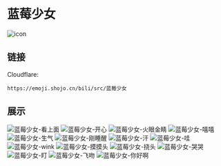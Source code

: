 # 蓝莓少女
![icon](https://emoji.shojo.cn/bili/src/蓝莓少女/icon.png)
## 链接
Cloudflare:
```
https://emoji.shojo.cn/bili/src/蓝莓少女
```
## 展示
![蓝莓少女-看上面](https://emoji.shojo.cn/bili/src/蓝莓少女/蓝莓少女-看上面.png)
![蓝莓少女-开心](https://emoji.shojo.cn/bili/src/蓝莓少女/蓝莓少女-开心.png)
![蓝莓少女-火眼金睛](https://emoji.shojo.cn/bili/src/蓝莓少女/蓝莓少女-火眼金睛.png)
![蓝莓少女-嘻嘻](https://emoji.shojo.cn/bili/src/蓝莓少女/蓝莓少女-嘻嘻.png)
![蓝莓少女-生气](https://emoji.shojo.cn/bili/src/蓝莓少女/蓝莓少女-生气.png)
![蓝莓少女-刚睡醒](https://emoji.shojo.cn/bili/src/蓝莓少女/蓝莓少女-刚睡醒.png)
![蓝莓少女-汗](https://emoji.shojo.cn/bili/src/蓝莓少女/蓝莓少女-汗.png)
![蓝莓少女-哇](https://emoji.shojo.cn/bili/src/蓝莓少女/蓝莓少女-哇.png)
![蓝莓少女-wink](https://emoji.shojo.cn/bili/src/蓝莓少女/蓝莓少女-wink.png)
![蓝莓少女-摸摸头](https://emoji.shojo.cn/bili/src/蓝莓少女/蓝莓少女-摸摸头.png)
![蓝莓少女-挠头](https://emoji.shojo.cn/bili/src/蓝莓少女/蓝莓少女-挠头.png)
![蓝莓少女-哭哭](https://emoji.shojo.cn/bili/src/蓝莓少女/蓝莓少女-哭哭.png)
![蓝莓少女-盯](https://emoji.shojo.cn/bili/src/蓝莓少女/蓝莓少女-盯.png)
![蓝莓少女-飞吻](https://emoji.shojo.cn/bili/src/蓝莓少女/蓝莓少女-飞吻.png)
![蓝莓少女-你好啊](https://emoji.shojo.cn/bili/src/蓝莓少女/蓝莓少女-你好啊.png)
